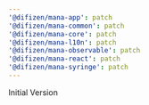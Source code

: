 ```yaml
---
'@difizen/mana-app': patch
'@difizen/mana-common': patch
'@difizen/mana-core': patch
'@difizen/mana-l10n': patch
'@difizen/mana-observable': patch
'@difizen/mana-react': patch
'@difizen/mana-syringe': patch
---
```


Initial Version
